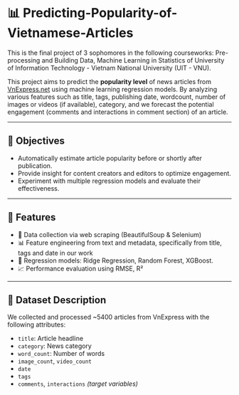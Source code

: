 # 📊 Predicting-Popularity-of-Vietnamese-Articles
This is the final project of 3 sophomores in the following courseworks: Pre-processing and Building Data, Machine Learning in Statistics of University of Information Technology - Vietnam National University (UIT - VNU).

This project aims to predict the **popularity level** of news articles from [VnExpress.net](https://vnexpress.net/) using machine learning regression models. By analyzing various features such as title, tags, publishing date, wordcount, number of images or videos (if available), category, and we forecast the potential engagement (comments and interactions in comment section) of an article.

---

## 📌 Objectives

- Automatically estimate article popularity before or shortly after publication.
- Provide insight for content creators and editors to optimize engagement.
- Experiment with multiple regression models and evaluate their effectiveness.

---

## 🚀 Features

- 🧹 Data collection via web scraping (BeautifulSoup & Selenium)
- 📊 Feature engineering from text and metadata, specifically from title, tags and date in our work
- 🤖 Regression models: Ridge Regression, Random Forest, XGBoost.
- 📈 Performance evaluation using  RMSE, R²

---

## 🧪 Dataset Description

We collected and processed ~5400 articles from VnExpress with the following attributes:

- `title`: Article headline
- `category`: News category
- `word_count`: Number of words
- `image_count`, `video_count`
- `date`
- `tags`
- `comments`, `interactions` *(target variables)*



